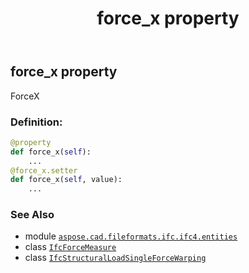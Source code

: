 ﻿---
title: force_x property
second_title: Aspose.CAD for Python via .NET API References
description: 
type: docs
weight: 40
url: /aspose.cad.fileformats.ifc.ifc4.entities/ifcstructuralloadsingleforcewarping/force_x/
is_root: false
---

## force_x property


ForceX
### Definition:
```python
@property
def force_x(self):
    ...
@force_x.setter
def force_x(self, value):
    ...
```

### See Also
* module [`aspose.cad.fileformats.ifc.ifc4.entities`](../../)
* class [`IfcForceMeasure`](/cad/python-net/aspose.cad.fileformats.ifc.ifc4.types/ifcforcemeasure)
* class [`IfcStructuralLoadSingleForceWarping`](/cad/python-net/aspose.cad.fileformats.ifc.ifc4.entities/ifcstructuralloadsingleforcewarping)
